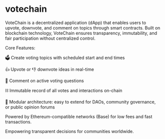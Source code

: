 # votechain
VoteChain is a decentralized application (dApp) that enables users to upvote, downvote, and comment on topics through smart contracts.
Built on blockchain technology, VoteChain ensures transparency, immutability, and fair participation without centralized control.

Core Features:

🗳️ Create voting topics with scheduled start and end times

👍 Upvote or 👎 downvote ideas in real-time

💬 Comment on active voting questions

⛓️ Immutable record of all votes and interactions on-chain

🧩 Modular architecture: easy to extend for DAOs, community governance, or public opinion forums

Powered by Ethereum-compatible networks (Base) for low fees and fast transactions.

Empowering transparent decisions for communities worldwide.
